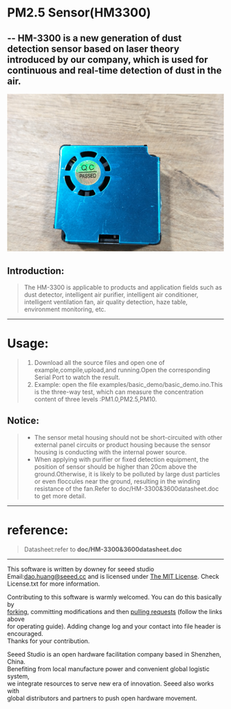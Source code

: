 PM2.5 Sensor(HM3300)
=======================================
  -- HM-3300 is a new generation of dust detection sensor based on laser theory introduced by our company, which is used for continuous and real-time detection of dust in the air.  
---------------------------------------------

![HM3300](https://github.com/Jenkinlu001/Seeed_PM2_5_sensor_HM3300/blob/master/HM3300.jpg)  




Introduction:  
------------------------  
>The HM-3300 is applicable to products and application fields such as dust detector, intelligent air purifier, intelligent air conditioner, intelligent ventilation fan, air quality detection, haze table, environment monitoring, etc.  

***

Usage: 
========== 
>1.  Download all the source files and open one of example,compile,upload,and running.Open the corresponding Serial Port to watch the result.
>2.  Example: open the file examples/basic_demo/basic_demo.ino.This is the three-way test, which can measure the concentration content of three levels :PM1.0,PM2.5,PM10. 

Notice:
----------
>*  The sensor metal housing should not be short-circuited with other external panel circuits or product housing because the sensor housing is conducting with the internal power source.
>*  When applying with purifier or fixed detection equipment, the position of sensor should be higher than 20cm above the ground.Otherwise, it is likely to be polluted by large dust particles or even floccules near the ground, resulting in the winding resistance of the fan.Refer to doc/HM-3300&3600datasheet.doc to get more detail.


***
reference:
============
>Datasheet:refer to **doc/HM-3300&3600datasheet.doc**  


***
This software is written by downey  for seeed studio<br>
Email:dao.huang@seeed.cc
and is licensed under [The MIT License](http://opensource.org/licenses/mit-license.php). Check License.txt for more information.<br>

Contributing to this software is warmly welcomed. You can do this basically by<br>
[forking](https://help.github.com/articles/fork-a-repo), committing modifications and then [pulling requests](https://help.github.com/articles/using-pull-requests) (follow the links above<br>
for operating guide). Adding change log and your contact into file header is encouraged.<br>
Thanks for your contribution.

Seeed Studio is an open hardware facilitation company based in Shenzhen, China. <br>
Benefiting from local manufacture power and convenient global logistic system, <br>
we integrate resources to serve new era of innovation. Seeed also works with <br>
global distributors and partners to push open hardware movement.<br>

